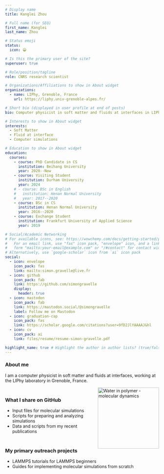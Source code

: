 ```yaml
---
# Display name
title: Kanglei Zhou

# Full name (for SEO)
first_name: Kanglei
last_name: Zhou

# Status emoji
status:
  icon: 😀

# Is this the primary user of the site?
superuser: true

# Role/position/tagline
role: CNRS research scientist

# Organizations/Affiliations to show in About widget
organizations:
  - name: LIPhy, Grenoble, France
    url: https://liphy.univ-grenoble-alpes.fr/

# Short bio (displayed in user profile at end of posts)
bio: Computer physicist in soft matter and fluids at interfaces in LIPhy (UGA, CNRS), in Grenoble, France.

# Interests to show in About widget
interests:
  - Soft Matter
  - Fluid at interface
  - Computer simulations

# Education to show in About widget
education:
  courses:
    - course: PhD Candidate in CS
      institution: Beihang University
      year: 2020--Now
    - course: Visiting Student
      institution: Durham University
      year: 2024
    # - course: BSc in English
    #   institution: Henan Normal University
    #   year: 2017--2020
    - course: BSc in CS
      institution: Henan Normal University
      year: 2016--2020
    - course: Exchange Student
      institution: Frankfurt University of Applied Science
      year: 2019

# Social/Academic Networking
# For available icons, see: https://wowchemy.com/docs/getting-started/page-builder/#icons
#   For an email link, use "fas" icon pack, "envelope" icon, and a link in the
#   form "mailto:your-email@example.com" or "/#contact" for contact widget.
# Alternatively, use `google-scholar` icon from `ai` icon pack
social:
  - icon: envelope
    icon_pack: fas
    link: mailto:simon.gravelle@live.fr
  - icon: github
    icon_pack: fab
    link: https://github.com/simongravelle
    display:
      header: true
  - icon: mastodon
    icon_pack: fab
    link: https://mastodon.social/@simongravelle
    label: Follow me on Mastodon
  - icon: graduation-cap
    icon_pack: fas
    link: https://scholar.google.com/citations?user=9fD2JlYAAAAJ&hl
  - icon: cv
    icon_pack: ai
    link: files/resume/resume-simon-gravelle.pdf

highlight_name: true # Highlight the author in author lists? (true/false)
---
```


### About me

I am a computer physicist in soft matter and fluids at interfaces, working at the LIPhy laboratory in Grenoble, France.

<a href="https://github.com/simongravelle" target="_blank" style="float: right">
  <img src="https://raw.githubusercontent.com/simongravelle/simongravelle.github.io/refs/heads/main/static/img/water-in-polymer.png" alt="Water in polymer - molecular dynamics" width="200">
</a>

<span style="display: block; height: 8px;"></span>

### What I share on <a href="https://github.com/simongravelle" target="_blank" style="text-decoration: none;">GitHub</a>

- Input files for molecular simulations
- Scripts for preparing and analyzing simulations
- Data and scripts from my recent publications

<span style="display: block; height: 8px;"></span>

### My primary outreach projects

- <a href="https://github.com/lammpstutorials" target="_blank" style="text-decoration: none;">LAMMPS tutorials</a> for LAMMPS beginners
- <a href="https://github.com/mdcourse" target="_blank" style="text-decoration: none;">Guides</a> for implementing molecular simulations from scratch
